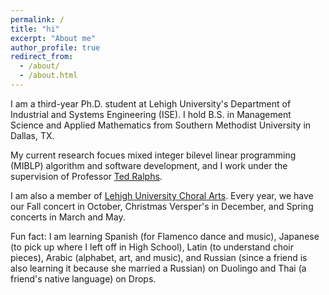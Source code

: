 ```yaml
---
permalink: /
title: "hi"
excerpt: "About me"
author_profile: true
redirect_from: 
  - /about/
  - /about.html
---
```


I am a third-year Ph.D. student at Lehigh University's Department of Industrial and Systems Engineering (ISE). I hold B.S. in Management Science and Applied Mathematics from Southern Methodist University in Dallas, TX. 

My current research focues mixed integer bilevel linear programming (MIBLP) algorithm and software development, and I work under the supervision of Professor [Ted Ralphs](https://https://coral.ise.lehigh.edu/~ted/).

I am also a member of [Lehigh University Choral Arts](https://choralarts.lehigh.edu/). Every year, we have our Fall concert in October, Christmas Versper's in December, and Spring concerts in March and May. 

Fun fact: I am learning Spanish (for Flamenco dance and music), Japanese (to pick up where I left off in High School), Latin (to understand choir pieces), Arabic (alphabet, art, and music), and Russian (since a friend is also learning it because she married a Russian) on Duolingo and Thai (a friend's native language) on Drops.